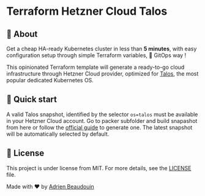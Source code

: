 # Terraform Hetzner Cloud Talos

## 🎯 About

Get a cheap HA-ready Kubernetes cluster in less than **5 minutes**, with easy configuration setup through simple Terraform variables, 💯 GitOps way !

This opinionated Terraform template will generate a ready-to-go cloud infrastructure through Hetzner Cloud provider, optimized for [Talos](https://www.talos.dev/), the most popular dedicated Kubernetes OS.

## 🚀 Quick start

A valid Talos snapshot, identified by the selector `os=talos` must be available in your Hetzner Cloud account. Go to packer subfolder and build snapashot from here or follow the [official guide](https://www.talos.dev/v1.9/talos-guides/install/cloud-platforms/hetzner/) to generate one. The latest snapshot will be automatically selected by default.

## 📝 License

This project is under license from MIT. For more details, see the [LICENSE](https://adr1enbe4udou1n.mit-license.org/) file.

Made with :heart: by <a href="https://github.com/adr1enbe4udou1n" target="_blank">Adrien Beaudouin</a>

